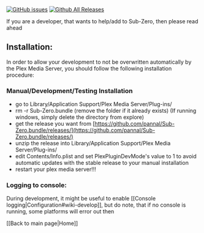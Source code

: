 [![GitHub issues](https://img.shields.io/github/issues/dagalufh/WebTools.bundle.svg?style=flat)](https://github.com/pannal/Sub-Zero.bundle/issues) [![Github All Releases](https://img.shields.io/github/downloads/pannal/Sub-Zero.bundle/total.svg?maxAge=2592000)]()

If you are a developer, that wants to help/add to Sub-Zero, then please read ahead

## Installation:
In order to allow your development to not be overwritten automatically by the Plex Media Server, you should follow the following installation procedure:

### Manual/Development/Testing Installation

* go to Library/Application Support/Plex Media Server/Plug-ins/
* rm -r Sub-Zero.bundle (remove the folder if it already exists) (If running windows, simply delete the directory from explore)
* get the release you want from [https://github.com/pannal/Sub-Zero.bundle/releases/](https://github.com/pannal/Sub-Zero.bundle/releases/)
* unzip the release into Library/Application Support/Plex Media Server/Plug-ins/
* edit Contents/Info.plist and set <key>PlexPluginDevMode</key>'s value to <string>1</string> to avoid automatic updates with the stable release to your manual installation
* restart your plex media server!!!

### Logging to console:

During development, it might be useful to enable [[Console logging|Configuration#wiki-develop]], but do note, that if no console is running, some platforms will error out then

[[Back to main page|Home]]